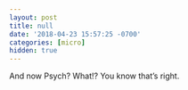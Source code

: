 ```yaml
---
layout: post
title: null
date: '2018-04-23 15:57:25 -0700'
categories: [micro]
hidden: true
---
```


And now Psych? What!? You know that’s right.